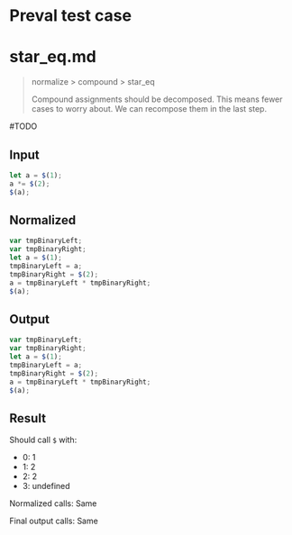 # Preval test case

# star_eq.md

> normalize > compound > star_eq
>
> Compound assignments should be decomposed. This means fewer cases to worry about. We can recompose them in the last step.

#TODO

## Input

`````js filename=intro
let a = $(1);
a *= $(2);
$(a);
`````

## Normalized

`````js filename=intro
var tmpBinaryLeft;
var tmpBinaryRight;
let a = $(1);
tmpBinaryLeft = a;
tmpBinaryRight = $(2);
a = tmpBinaryLeft * tmpBinaryRight;
$(a);
`````

## Output

`````js filename=intro
var tmpBinaryLeft;
var tmpBinaryRight;
let a = $(1);
tmpBinaryLeft = a;
tmpBinaryRight = $(2);
a = tmpBinaryLeft * tmpBinaryRight;
$(a);
`````

## Result

Should call `$` with:
 - 0: 1
 - 1: 2
 - 2: 2
 - 3: undefined

Normalized calls: Same

Final output calls: Same
